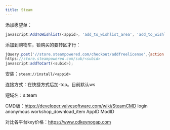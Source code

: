 ```yaml
---
title: Steam
---
```


添加愿望单：

```js
javascript:AddToWishlist(<appid>, 'add_to_wishlist_area', 'add_to_wishlist_area_success', 'add_to_wishlist_area_fail', "1_4_4__135_4", 'add_to_wishlist_area2' );
```

添加到购物车，锁购买的要转区才行：

```js
jQuery.post('//store.steampowered.com/checkout/addfreelicense',{action:'add_to_cart',sessionid:g_sessionID,subid:<subid>})
https://store.steampowered.com/sub/<subid>
javascript:addToCart(<subid>);
```

安装：`steam://install/<appid>`

连接方式：在快捷方式后加-tcp。目前默认ws

短域名：s.team

CMD版：https://developer.valvesoftware.com/wiki/SteamCMD
login anonymous
workshop_download_item AppID ModID

对比各平台key价格：https://www.cdkeynogap.com
